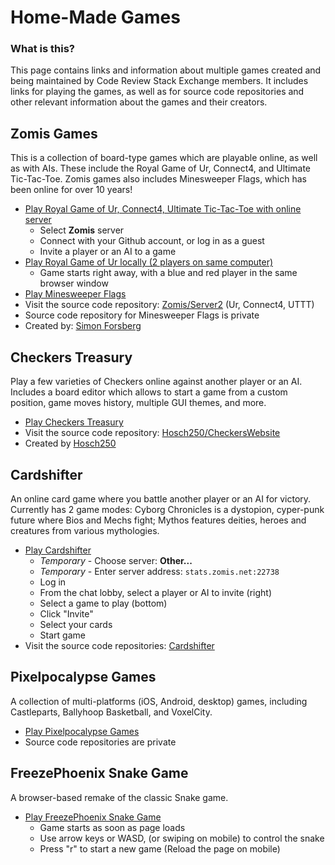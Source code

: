 # Home-Made Games

### What is this?

This page contains links and information about multiple games created and being maintained by Code Review Stack Exchange members. It includes links for playing the games, as well as for source code repositories and other relevant information about the games and their creators.

## Zomis Games

This is a collection of board-type games which are playable online, as well as with AIs. These include the Royal Game of Ur, Connect4, and Ultimate Tic-Tac-Toe. Zomis games also includes Minesweeper Flags, which has been online for over 10 years!

- [Play Royal Game of Ur, Connect4, Ultimate Tic-Tac-Toe with online server](http://gbg.zomis.net:42637/)
    - Select **Zomis** server
    - Connect with your Github account, or log in as a guest
    - Invite a player or an AI to a game
- [Play Royal Game of Ur locally (2 players on same computer)](http://gbg.zomis.net:42637/#/games/UR/1/)
    - Game starts right away, with a blue and red player in the same browser window
- [Play Minesweeper Flags](http://www.minesweeperflags.net/play)
- Visit the source code repository: [Zomis/Server2](https://github.com/Zomis/Server2) (Ur, Connect4, UTTT)
- Source code repository for Minesweeper Flags is private
- Created by: [Simon Forsberg](https://codereview.stackexchange.com/users/31562/)

## Checkers Treasury

Play a few varieties of Checkers online against another player or an AI. Includes a board editor which allows to start a game from a custom position, game moves history, multiple GUI themes, and more.

- [Play Checkers Treasury](http://checkerstreasury.azurewebsites.net/)
- Visit the source code repository: [Hosch250/CheckersWebsite](https://github.com/Hosch250/CheckersWebsite)
- Created by [Hosch250](https://codereview.stackexchange.com/users/34073/)

## Cardshifter

An online card game where you battle another player or an AI for victory. Currently has 2 game modes: Cyborg Chronicles is a dystopion, cyper-punk future where Bios and Mechs fight; Mythos features deities, heroes and creatures from various mythologies.

- [Play Cardshifter](http://gbg.zomis.net:22739/)
    - *Temporary* - Choose server: **Other...**
    - *Temporary* - Enter server address: `stats.zomis.net:22738`
    - Log in
    - From the chat lobby, select a player or AI to invite (right)
    - Select a game to play (bottom)
    - Click "Invite"
    - Select your cards
    - Start game
- Visit the source code repositories: [Cardshifter](https://github.com/Cardshifter)

## Pixelpocalypse Games

A collection of multi-platforms (iOS, Android, desktop) games, including Castleparts, Ballyhoop Basketball, and VoxelCity. 

- [Play Pixelpocalypse Games](http://www.pixelpocalypsegames.com/)
- Source code repositories are private

## FreezePhoenix Snake Game

A browser-based remake of the classic Snake game.

- [Play FreezePhoenix Snake Game](https://freezephoenix.github.io/FireSnake/)
    - Game starts as soon as page loads
    - Use arrow keys or WASD, (or swiping on mobile) to control the snake
    - Press "r" to start a new game (Reload the page on mobile)
